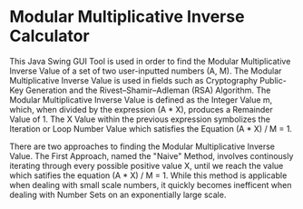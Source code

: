 # Modular Multiplicative Inverse Calculator
This Java Swing GUI Tool is used in order to find the Modular Multiplicative Inverse Value of a set of two user-inputted numbers (A, M). The Modular Multiplicative Inverse Value is used in fields such as Cryptography Public-Key Generation and the Rivest–Shamir–Adleman (RSA) Algorithm. The Modular Multiplicative Inverse Value is defined as the Integer Value m, which, when divided by the expression (A * X), produces a Remainder Value of 1. The X Value within the previous expression symbolizes the Iteration or Loop Number Value which satisfies the Equation (A * X) / M = 1.

There are two approaches to finding the Modular Multiplicative Inverse Value. The First Approach, named the "Naive" Method, involves continously iterating through every possible positive value X, until we reach the value which satifies the equation (A * X) / M = 1. While this method is applicable when dealing with small scale numbers, it quickly becomes inefficent when dealing with Number Sets on an exponentially large scale.
